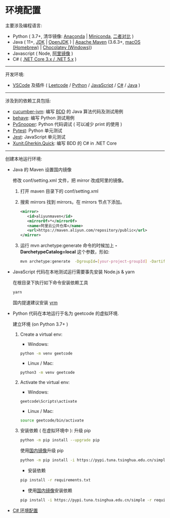 # 环境配置

主要涉及编程语言:

* Python ( 3.7+, 清华镜像: [Anaconda](https://mirrors.tuna.tsinghua.edu.cn/anaconda/archive/) | [Miniconda](https://mirrors.tuna.tsinghua.edu.cn/anaconda/miniconda/), [二者对比](https://docs.conda.io/projects/conda/en/latest/user-guide/install/download.html#anaconda-or-miniconda) )
* Java ( 11+, [JDK](https://www.oracle.com/cn/java/technologies/javase-downloads.html) | [OpenJDK](https://adoptopenjdk.net/) ) | [Apache Maven](https://maven.apache.org/) (3.6.3+, [macOS (Homebrew)](https://formulae.brew.sh/formula/maven#default) | [Chocolatey (Windows)](https://chocolatey.org/packages/maven))
* Javascript ( Node, [阿里镜像](http://npm.taobao.org/mirrors/node/) )
* C# ( [.NET Core 3.x / .NET 5.x](https://dotnet.microsoft.com/download) )

---

开发环境:

* [VSCode](https://code.visualstudio.com/) 及插件 ( [Leetcode](https://marketplace.visualstudio.com/items?itemName=shengchen.vscode-leetcode) / [Python](https://marketplace.visualstudio.com/items?itemName=ms-python.python) / [JavaScript](https://code.visualstudio.com/docs/nodejs/working-with-javascript) / [C#](https://code.visualstudio.com/docs/languages/csharp) / [Java](https://aka.ms/vscode-java-installer-win) )

---

涉及到的依赖工具包括:

* [cucumber-jvm](https://cucumber.io/docs/guides/10-minute-tutorial/): 编写 [BDD](https://school.cucumber.io/) 的 Java 算法代码及测试用例
* [behave](https://behave.readthedocs.io/en/latest/tutorial.html):  编写 Python 测试用例
* [PySnooper](https://github.com/cool-RR/PySnooper): Python 代码调试 ( 可以减少 print 的使用 )
* [Pytest](https://docs.pytest.org/en/stable/): Python 单元测试
* [Jest](https://jestjs.io/zh-Hans/): JavaScript 单元测试
* [Xunit.Gherkin.Quick](https://github.com/ttutisani/Xunit.Gherkin.Quick): 编写 BDD 的 C# in .NET Core

---

创建本地运行环境:

* Java 的 Maven 设置国内镜像

   修改 conf/setting.xml 文件，把 mirror 改成阿里的镜像。

   1. 打开 maven 目录下的 conf/setting.xml
   2. 搜索 mirrors 找到 mirrors。在 mirrors 节点下添加。

      ```xml
      <mirror>
         <id>aliyunmaven</id>
         <mirrorOf>*</mirrorOf>
         <name>阿里云公共仓库</name>
         <url>https://maven.aliyun.com/repository/public</url>
      </mirror>
      ```

   3. 运行 mvn archetype:generate 命令的时候加上 **-DarchetypeCatalog=local** 这个参数，形如:

      ```bash
      mvn archetype:generate  -DgroupId=[your-project-groupId] -DartifactId=[your-project-name] -DarchetypeCatalog=local
      ```

* JavaScript 代码在本地测试运行需要事先安装 Node.js & yarn

   在根目录下执行如下命令安装依赖工具

   ```bash
   yarn
   ```

   国内提速建议安装 [yrm](https://www.qqcif.com/blog/manage-yarn-registry-with-yrm/)

* Python 代码在本地运行于名为 geetcode 的虚拟环境.

   建立环境 (on Python 3.7+ )

  1. Create a virtual env:
     * Windows:

     ```bash
     python -m venv geetcode
     ```

     * Linux / Mac:

     ```bash
     python3 -m venv geetcode
     ```

  2. Activate the virtual env:
     * Windows:

      ```bash
      geetcode\Scripts\activate
      ```

      * Linux / Mac:

      ```bash
      source geetcode/bin/activate
      ```

  3. 安装依赖 ( 在虚拟环境中 ):
     升级 pip

     ```bash
     python -m pip install --upgrade pip
     ```

     使用[国内镜像](https://mirrors.tuna.tsinghua.edu.cn/help/pypi/)升级 pip

     ```bash
     python -m pip install -i https://pypi.tuna.tsinghua.edu.cn/simple pip -U
     ```

     * 安装依赖

      ```bash
      pip install -r requirements.txt
      ```

     * 使用[国内镜像](https://mirrors.tuna.tsinghua.edu.cn/help/pypi/)安装依赖

     ```bash
     pip install -i https://pypi.tuna.tsinghua.edu.cn/simple -r requirements.txt
     ```

* [C# 环境配置](./src/leetcode/dotnet/README.md)
